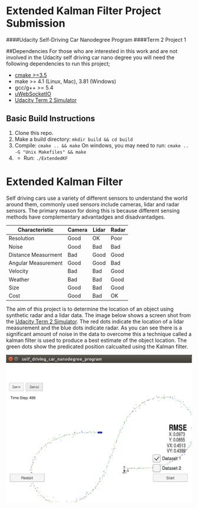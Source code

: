 # Extended Kalman Filter Project Submission
####Udacity Self-Driving Car Nanodegree Program
####Term 2 Project 1

##Dependencies
For those who are interested in this work and are not involved in the Udacity self driving car nano degree you will need the following dependencies to run this project;
- [cmake >=3.5](https://cmake.org/install/)
- make >= 4.1 (Linux, Mac), 3.81 (Windows)
- gcc/g++ >= 5.4
- [uWebSocketIO](https://github.com/uWebSockets/uWebSockets)
- [Udacity Term 2 Simulator](https://github.com/udacity/self-driving-car-sim/releases)

## Basic Build Instructions

1. Clone this repo.
2. Make a build directory: `mkdir build && cd build`
3. Compile: `cmake .. && make` 
    	On windows, you may need to run: `cmake .. -G "Unix Makefiles" && make`
4. - Run: `./ExtendedKF `


# Extended Kalman Filter

Self driving cars use a variety of different sensors to understand the world around them, commonly used sensors include cameras, lidar and radar sensors. The primary reason for doing this is because different sensing methods have complementary advantadges and disadvantadges.

Characteristic |Camera |Lidar |Radar
----------------|-----------|--------|------
Resolution|Good | OK |Poor
Noise |Good |Bad |Bad 
Distance Measurment|Bad |Good | Good
Angular Measurement|Good |Good |Bad 
Velocity |Bad |Bad |Good 
Weather |Bad |Bad |Good
Size |Good |Bad |Good
Cost|Good| Bad| OK 

The aim of this project is to determine the location of an object using synthetic radar and a lidar data. The image below shows a screen shot from the [Udacity Term 2 Simulator](https://github.com/udacity/self-driving-car-sim/releases). The red dots indicate the location of a lidar measurement and the blue dots indicate radar. As you can see there is a significant amount of noise in the data to overcome this a technique called a kalman filter is used to produce a best estimate of the object location. The green dots show the predicated position calcualted using the Kalman filter.

![Example Sensor Data](Examples/EKFDataSnapshotCrop.png)
